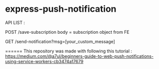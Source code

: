 # express-push-notification

API LIST : 

POST /save-subscription 
body = subscription object from FE

GET /send-notification?msg=[your_custom_message]

======
This repository was made with following this tutorial : https://medium.com/@a7ul/beginners-guide-to-web-push-notifications-using-service-workers-cb3474a17679
